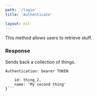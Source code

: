 ```yaml
---
path: '/login'
title: 'Authenticate'

layout: nil
---
```


This method allows users to retrieve stuff.

### Response

Sends back a collection of things.

```Authentication: bearer TOKEN```

```{
    id: thing_2,
    name: 'My second thing'
}```